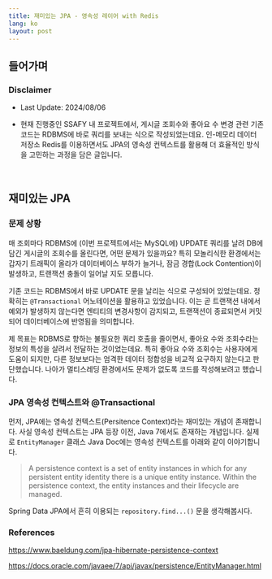 ```yaml
---
title: 재미있는 JPA - 영속성 레이어 with Redis
lang: ko
layout: post
---
```


## 들어가며

### Disclaimer

- Last Update: 2024/08/06

- 현재 진행중인 SSAFY 내 프로젝트에서, 게시글 조회수와 좋아요 수 변경 관련 기존 코드는 RDBMS에 바로 쿼리를 보내는 식으로 작성되었는데요. 인-메모리 데이터 저장소 Redis를 이용하면서도 JPA의 영속성 컨텍스트를 활용해 더 효율적인 방식을 고민하는 과정을 담은 글입니다.

<br/>

## 재미있는 JPA

### 문제 상황

매 조회마다 RDBMS에 (이번 프로젝트에서는 MySQL에) UPDATE 쿼리를 날려 DB에 담긴 게시글의 조회수를 올린다면, 어떤 문제가 있을까요? 특히 모놀리식한 환경에서는 갑자기 트래픽이 올라가 데이터베이스 부하가 늘거나, 잠금 경합(Lock Contention)이 발생하고, 트랜잭션 충돌이 일어날 지도 모릅니다.

기존 코드는 RDBMS에서 바로 UPDATE 문을 날리는 식으로 구성되어 있었는데요. 정확히는 `@Transactional` 어노테이션을 활용하고 있었습니다. 이는 곧 트랜잭션 내에서 예외가 발생하지 않는다면 엔티티의 변경사항이 감지되고, 트랜잭션이 종료되면서 커밋되어 데이터베이스에 반영됨을 의미합니다.

제 목표는 RDBMS로 향하는 불필요한 쿼리 호출을 줄이면서, 좋아요 수와 조회수라는 정보의 특성을 살려서 전달하는 것이었는데요. 특히 좋아요 수와 조회수는 사용자에게 도움이 되지만, 다른 정보보다는 엄격한 데이터 정합성을 비교적 요구하지 않는다고 판단했습니다. 나아가 멀티스레딩 환경에서도 문제가 없도록 코드를 작성해보려고 했습니다.

### JPA 영속성 컨텍스트와 @Transactional

먼저, JPA에는 영속성 컨텍스트(Persitence Context)라는 재미있는 개념이 존재합니다. 사실 영속성 컨텍스트는 JPA 등장 이전, Java 7에서도 존재하는 개념입니다. 실제로 `EntityManager` 클래스 Java Doc에는 영속성 컨텍스트를 아래와 같이 이야기합니다.

> A persistence context is a set of entity instances in which for any persistent entity identity there is a unique entity instance. Within the persistence context, the entity instances and their lifecycle are managed.

Spring Data JPA에서 흔히 이용되는 `repository.find...()` 문을 생각해봅시다.

### References

https://www.baeldung.com/jpa-hibernate-persistence-context

https://docs.oracle.com/javaee/7/api/javax/persistence/EntityManager.html

<br/>
